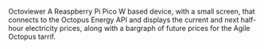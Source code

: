 Octoviewer
A Reaspberry Pi Pico W based device, with a small screen, that connects to the Octopus Energy API and displays the current and next half-hour electricity prices, 
along with a bargraph of future prices for the Agile Octopus tarrif.
